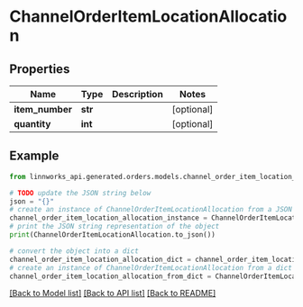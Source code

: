 # ChannelOrderItemLocationAllocation


## Properties

Name | Type | Description | Notes
------------ | ------------- | ------------- | -------------
**item_number** | **str** |  | [optional] 
**quantity** | **int** |  | [optional] 

## Example

```python
from linnworks_api.generated.orders.models.channel_order_item_location_allocation import ChannelOrderItemLocationAllocation

# TODO update the JSON string below
json = "{}"
# create an instance of ChannelOrderItemLocationAllocation from a JSON string
channel_order_item_location_allocation_instance = ChannelOrderItemLocationAllocation.from_json(json)
# print the JSON string representation of the object
print(ChannelOrderItemLocationAllocation.to_json())

# convert the object into a dict
channel_order_item_location_allocation_dict = channel_order_item_location_allocation_instance.to_dict()
# create an instance of ChannelOrderItemLocationAllocation from a dict
channel_order_item_location_allocation_from_dict = ChannelOrderItemLocationAllocation.from_dict(channel_order_item_location_allocation_dict)
```
[[Back to Model list]](../README.md#documentation-for-models) [[Back to API list]](../README.md#documentation-for-api-endpoints) [[Back to README]](../README.md)


